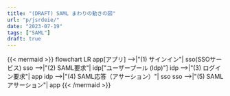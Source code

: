 ```yaml
---
title: "(DRAFT) SAML まわりの動きの図"
url: "p/jsrdeie/"
date: "2023-07-19"
tags: ["SAML"]
draft: true
---
```


{{< mermaid >}}
flowchart LR
    app[アプリ] -->|"(1) サインイン"| sso(SSOサービス)
    sso -->|"(2) SAML要求"| idp["ユーザープール (Idp)"]
    idp -->|"(3) ログイン要求"| app
    idp -->|"(4) SAML応答（アサーション）"| sso
    sso -->|"(5) SAML アサーション"| app
{{< /mermaid >}}

